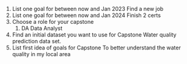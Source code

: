 1. List one goal for between now and Jan 2023
Find a new job
2. List one goal for between now and Jan 2024
Finish 2 certs
5. Choose a role for your capstone
   1. DA Data Analyst
6. Find an initial dataset you want to use for Capstone
Water quality prediction data set. 
8. List first idea of goals for Capstone
To better understand the water quality in my local area
